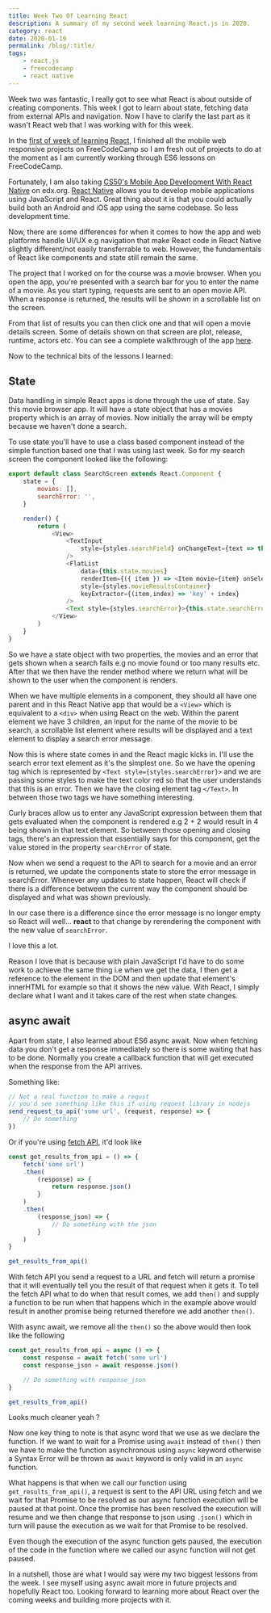```yaml
--- 
title: Week Two Of Learning React
description: A summary of my second week learning React.js in 2020.
category: react
date: 2020-01-19
permalink: /blog/:title/
tags:
    - react.js
    - freecodecamp
    - react native
---
```


Week two was fantastic, I really got to see what React is about outside of creating components. This week I got to learn about state, fetching data from external APIs and navigation. Now I have to clarify the last part as it wasn't React web that I was working with for this week.

<!--more-->

In the <a href="/blog/week-one-of-learning-react/" target="_blank">first of week of learning React</a>, I finished all the mobile web responsive projects on FreeCodeCamp so I am fresh out of projects to do at the moment as I am currently working through ES6 lessons on FreeCodeCamp.

Fortunately, I am also taking <a href="https://www.edx.org/course/cs50s-mobile-app-development-with-react-native" target="_blank">CS50's Mobile App Development With React Native</a> on edx.org. <a href="https://facebook.github.io/react-native/" target="_blank">React Native</a> allows you to develop mobile applications using JavaScript and React. Great thing about it is that you could actually build both an Android and iOS app using the same codebase. So less development time.

Now, there are some differences for when it comes to how the app and web platforms handle UI/UX e.g navigation that make React code in React Native slightly different/not easily transferrable to web. However, the fundamentals of React like components and state still remain the same.

The project that I worked on for the course was a movie browser. When you open the app, you're presented with a search bar for you to enter the name of a movie. As you start typing, requests are sent to an open movie API. When a response is returned, the results will be shown in a scrollable list on the screen.

From that list of results you can then click one and that will open a movie details screen. Some of details shown on that screen are plot, release, runtime, actors etc. You can see a complete walkthrough of the app <a href="https://youtu.be/Onvqp8rOd0k" target="_blank">here</a>.

Now to the technical bits of the lessons I learned:

## State

Data handling in simple React apps is done through the use of state. Say this movie browser app. It will have a state object that has a movies property which is an array of movies. Now initially the array will be empty because we haven't done a search.

To use state you'll have to use a class based component instead of the simple function based one that I was using last week. So for my search screen the component looked like the following:

```javascript
export default class SearchScreen extends React.Component {
	state = {
		movies: [],
		searchError: '',
	}

	render() {
		return (
			<View>
				<TextInput
					style={styles.searchField} onChangeText={text => this.getMovieResults(text)} placeholder="Name of movie to find"
				/>
				<FlatList
					data={this.state.movies}
					renderItem={({ item }) => <Item movie={item} onSelectMovie={item => this.handleSelectMovie(item)} />}
					style={styles.movieResultsContainer}
					keyExtractor={(item,index) => 'key' + index}
				/>
				<Text style={styles.searchError}>{this.state.searchError}</Text>
			</View>
		)
	}
}
```

So we have a state object with two properties, the movies and an error that gets shown when a search fails e.g no movie found or too many results etc. After that we then have the render method where we return what will be shown to the user when the component is renders.

When we have multiple elements in a component, they should all have one parent and in this React Native app that would be a ```<View>``` which is equivalent to a ```<div>``` when using React on the web. Within the parent element we have 3 children, an input for the name of the movie to be search, a scrollable list element where results will be displayed and a text element to display a search error message.

Now this is where state comes in and the React magic kicks in. I'll use the search error text element as it's the simplest one. So we have the opening tag which is represented by ```<Text style={styles.searchError}>``` and we are passing some styles to make the text color red so that the user understands that this is an error. Then we have the closing element tag ```</Text>```. In between those two tags we have something interesting.

Curly braces allow us to enter any JavaScript expression between them that gets evaluated when the component is rendered e.g 2 + 2 would result in 4 being shown in that text element. So between those opening and closing tags, there's an expression that essentially says for this component, get the value stored in the property ```searchError``` of state.

Now when we send a request to the API to search for a movie and an error is returned, we update the components state to store the error message in searchError. Whenever any updates to state happen, React will check if there is a difference between the current way the component should be displayed and what was shown previously.

In our case there is a difference since the error message is no longer empty so React will well... **react** to that change by rerendering the component with the new value of ```searchError```.

I love this a lot.

Reason I love that is because with plain JavaScript I'd have to do some work to achieve the same thing i.e when we get the data, I then get a reference to the element in the DOM and then update that element's innerHTML for example so that it shows the new value. With React, I simply declare what I want and it takes care of the rest when state changes.

## async await

Apart from state, I also learned about ES6 async await. Now when fetching data you don't get a response immediately so there is some waiting that has to be done. Normally you create a callback function that will get executed when the response from the API arrives.

Something like:

```javascript
// Not a real function to make a requst
// you'd see something like this if using request library in nodejs
send_request_to_api('some url', (request, response) => {
	// Do something
})
```

Or if you're using <a href="https://developer.mozilla.org/en-US/docs/Web/API/Fetch_API" target="_blank">fetch API</a>, it'd look like

```javascript
const get_results_from_api = () => {
	fetch('some url')
	.then(
		(response) => {
			return response.json()
		}
	)
	.then(
		(response_json) => {
			// Do something with the json
		}
	)
}

get_results_from_api()
```

With fetch API you send a request to a URL and fetch will return a promise that it will eventually tell you the result of that request when it gets it. To tell the fetch API what to do when that result comes, we add ```then()``` and supply a function to be run when that happens which in the example above would result in another promise being returned therefore we add another ```then()```.

With async await, we remove all the ```then()``` so the above would then look like the following

```javascript
const get_results_from_api = async () => {
	const response = await fetch('some url')
	const response_json = await response.json()

	// Do something with response_json
}

get_results_from_api()
```

Looks much cleaner yeah ?

Now one key thing to note is that async word that we use as we declare the function. If we want to wait for a Promise using ```await``` instead of ```then()``` then we have to make the function asynchronous using ```async``` keyword otherwise a Syntax Error will be thrown as ```await``` keyword is only valid in an ```async``` function.

What happens is that when we call our function using ```get_results_from_api()```, a request is sent to the API URL using fetch and we wait for that Promise to be resolved as our async function execution will be paused at that point. Once the promise has been resolved the execution will resume and we then change that response to json using ```.json()``` which in turn will pause the execution as we wait for that Promise to be resolved.

Even though the execution of the async function gets paused, the execution of the code in the function where we called our async function will not get paused.

In a nutshell, those are what I would say were my two biggest lessons from the week. I see myself using async await more in future projects and hopefully React too. Looking forward to learning more about React over the coming weeks and building more projects with it.
